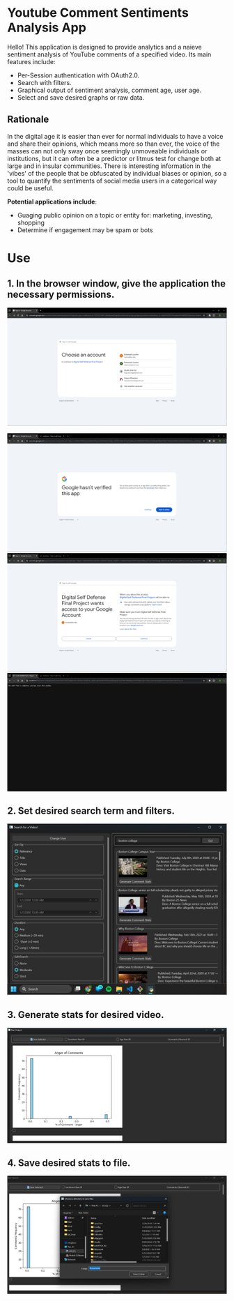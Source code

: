 # Youtube Comment Sentiments Analysis App
Hello! This application is designed to provide analytics and a naieve sentiment analysis of YouTube comments of a specified video. 
Its main features include: 
- Per-Session authentication with OAuth2.0.
- Search with filters.
- Graphical output of sentiment analysis, comment age, user age.
- Select and save desired graphs or raw data.

## Rationale 
In the digital age it is easier than ever for normal individuals to have a voice and share their opinions, which means more so than ever, the voice of the masses can not only sway once seemingly unmoveable individuals or institutions, but it can often be a predictor or litmus test for change both at large and in insular communities. There is interesting information in the 'vibes' of the people that be obfuscated by individual biases or opinion, so a tool to quantify the sentiments of social media users in a categorical way could be useful.

**Potential applications include**: 
- Guaging public opinion on a topic or entity for: marketing, investing, shopping
- Determine if engagement may be spam or bots 

# Use 
## 1. In the browser window, give the application the necessary permissions.
![choose account](git_imgs/choose_account.png)

![app isn't verified, only proceed if you know the developer that invited you](git_imgs/testing.png)
![Allow access to your youtube account](git_imgs/account_access.png)
![Auth flow complete](git_imgs/complete_auth.png)

## 2. Set desired search term and filters.
![Search results for "boston college"](git_imgs/search_results.png)

## 3. Generate stats for desired video.
![Stats results for boston college tour](git_imgs/stat_out.png)

## 4. Save desired stats to file.
![file dialogue to save checked files](git_imgs/save_stat.png)

